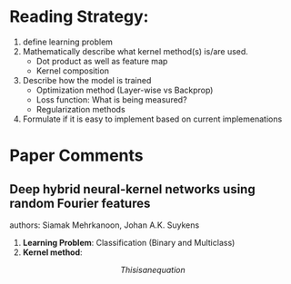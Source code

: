# Reading Strategy:

1. define learning problem
2. Mathematically describe what kernel method(s) is/are used.
   - Dot product as well as feature map
   - Kernel composition
3. Describe how the model is trained
   - Optimization method (Layer-wise vs Backprop)
   - Loss function: What is being measured?
   - Regularization methods
4. Formulate if it is easy to implement based on current implemenations

# Paper Comments

## Deep hybrid neural-kernel networks using random Fourier features
authors: Siamak Mehrkanoon, Johan A.K. Suykens

1. **Learning Problem**: Classification (Binary and Multiclass)
2. **Kernel method**:

$$This is an equation$$


